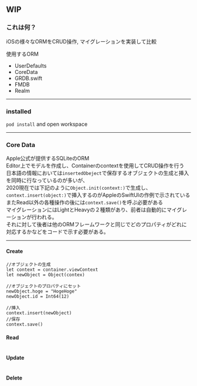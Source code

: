 ## WIP 

### これは何？  
iOSの様々なORMをCRUD操作, マイグレーションを実装して比較

使用するORM

- UserDefaults
- CoreData
- GRDB.swift
- FMDB
- Realm

---
### installed 
`pod install` and open workspace

---
### Core Data
Apple公式が提供するSQLiteのORM  
Editor上でモデルを作成し、Containerのcontextを使用してCRUD操作を行う  
日本語の情報においては`insertedObeject`で保存するオブジェクトの生成と挿入を同時に行なっているのが多いが、  
2020現在では下記のように`Object.init(context:)`で生成し、`context.insert(object:)`で挿入するのがAppleのSwiftUIの作例で示されている  
またRead以外の各種操作の後には`context.save()`を呼ぶ必要がある  
マイグレーションにはLightとHeavyの２種類があり、前者は自動的にマイグレーションが行われる。  
それに対して後者は他のORMフレームワークと同じでどのプロパティがどれに対応するかなどをコードで示す必要がある。

---
#### Create

```
//オブジェクトの生成
let context = container.viewContext
let newObject = Object(contex)

//オブジェクトのプロパティにセット
newObject.hoge = "HogeHoge"
newObject.id = Int64(12)

//挿入
context.insert(newObject)
//保存
context.save()
```

#### Read

```

```

#### Update

```

```

#### Delete

```

```
